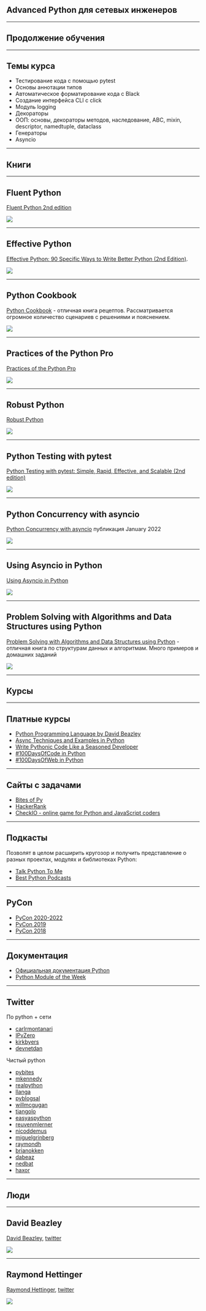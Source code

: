 ## Advanced Python для сетевых инженеров

---
## Продолжение обучения

---
## Темы курса

* Тестирование кода с помощью pytest
* Основы аннотации типов
* Автоматическое форматирование кода с Black
* Создание интерфейса CLI с click
* Модуль logging
* Декораторы
* ООП: основы, декораторы методов, наследование, ABC, mixin, descriptor, namedtuple, dataclass
* Генераторы
* Asyncio

---
## Книги

---
## Fluent Python

[Fluent Python 2nd edition](https://www.amazon.com/Fluent-Python-Concise-Effective-Programming/dp/1492056359/)

![](https://images-na.ssl-images-amazon.com/images/I/412Er-QBlAL._SX379_BO1,204,203,200_.jpg)

---
## Effective Python

[Effective Python: 90 Specific Ways to Write Better Python (2nd Edition)](https://www.amazon.com/Effective-Python-Specific-Software-Development/dp/0134853989/).

![](https://images-na.ssl-images-amazon.com/images/I/41Z5hoZZQ7L._SX258_BO1,204,203,200_.jpg)

---
## Python Cookbook

[Python Cookbook](https://www.amazon.com/gp/product/1449340377/) - отличная книга рецептов. Рассматривается огромное количество сценариев с решениями и пояснением.

![](https://images-na.ssl-images-amazon.com/images/I/51jrF94LNsL._AC_SY400_.jpg)

---
## Practices of the Python Pro

[Practices of the Python Pro](https://www.amazon.com/Practices-Python-Pro-Dane-Hillard/dp/1617296082)

![](https://images-na.ssl-images-amazon.com/images/I/41mdgei1LmL._SX258_BO1,204,203,200_.jpg)


---
## Robust Python

[Robust Python](https://www.amazon.com/Robust-Python-Patrick-Viafore-ebook/dp/B09982C9FX/)

![](https://images-na.ssl-images-amazon.com/images/I/41u0Ttn+3CS._SX258_BO1,204,203,200_.jpg)

---
## Python Testing with pytest

[Python Testing with pytest: Simple, Rapid, Effective, and Scalable (2nd edition)](https://www.pragprog.com/titles/bopytest2/python-testing-with-pytest-second-edition/)

![](https://pragprog.com/titles/bopytest2/python-testing-with-pytest-second-edition/bopytest2-250.jpg)

---
## Python Concurrency with asyncio

[Python Concurrency with asyncio](https://www.manning.com/books/python-concurrency-with-asyncio) публикация January 2022

![](https://images-na.ssl-images-amazon.com/images/I/41WAMF489QL._SX218_BO1,204,203,200_QL40_FMwebp_.jpg)

---
## Using Asyncio in Python

[Using Asyncio in Python](https://www.amazon.com/Using-Asyncio-Python-Understanding-Asynchronous/dp/1492075337/)

![](https://images-na.ssl-images-amazon.com/images/I/51c3J7lMbfL._AC_SY400_.jpg)

---
## Problem Solving with Algorithms and Data Structures using Python

[Problem Solving with Algorithms and Data Structures using Python](https://runestone.academy/runestone/static/pythonds/index.html) - отличная книга по структурам данных и алгоритмам. Много примеров и домашних заданий

![](https://images-na.ssl-images-amazon.com/images/I/71cLnzwRH0L._AC_UL600_SR489,600_.jpg)


---
## Курсы

---
## Платные курсы

* [Python Programming Language by David Beazley](https://www.oreilly.com/library/view/python-programming-language/9780134217314/)
* [Async Techniques and Examples in Python](https://training.talkpython.fm/courses/explore_async_python/async-in-python-with-threading-and-multiprocessing)
* [Write Pythonic Code Like a Seasoned Developer](https://training.talkpython.fm/courses/explore_pythonic_code/write-pythonic-code-like-a-seasoned-developer)
* [#100DaysOfCode in Python](https://training.talkpython.fm/courses/explore_100days_in_python/100-days-of-code-in-python)
* [#100DaysOfWeb in Python](https://training.talkpython.fm/courses/explore_100days_web/100-days-of-web-in-python)

---
## Сайты с задачами

* [Bites of Py](https://codechalleng.es/bites/)
* [HackerRank](https://www.hackerrank.com/)
* [CheckIO - online game for Python and JavaScript coders](https://checkio.org/)

---
## Подкасты

Позволят в целом расширить кругозор и получить представление о разных проектах, модулях и библиотеках Python:

* [Talk Python To Me](https://talkpython.fm/)
* [Best Python Podcasts](https://www.fullstackpython.com/best-python-podcasts.html)

---
## PyCon

* [PyCon 2020-2022](https://www.youtube.com/@PyConUS)
* [PyCon 2019](https://www.youtube.com/channel/UCxs2IIVXaEHHA4BtTiWZ2mQ/videos?view=0&sort=p&flow=grid)
* [PyCon 2018](https://www.youtube.com/channel/UCsX05-2sVSH7Nx3zuk3NYuQ/videos?view=0&sort=p&flow=grid)

---
## Документация

* [Официальная документация Python](https://docs.python.org/3/index.html)
* [Python Module of the Week](https://pymotw.com/3/index.html)

---
## Twitter

По python + сети

* [carlrmontanari](https://twitter.com/carlrmontanari)
* [IPvZero](https://twitter.com/IPvZero)
* [kirkbyers](https://twitter.com/kirkbyers)
* [devnetdan](https://twitter.com/devnetdan)

Чистый python

* [pybites](https://twitter.com/pybites)
* [mkennedy](https://twitter.com/mkennedy)
* [realpython](https://twitter.com/realpython)
* [llanga](https://twitter.com/llanga)
* [pyblogsal](https://twitter.com/pyblogsal)
* [willmcgugan](https://twitter.com/willmcgugan)
* [tiangolo](https://twitter.com/tiangolo)
* [easyaspython](https://twitter.com/easyaspython)
* [reuvenmlerner](https://twitter.com/reuvenmlerner)
* [nicoddemus](https://twitter.com/nicoddemus)
* [miguelgrinberg](https://twitter.com/miguelgrinberg)
* [raymondh](https://twitter.com/raymondh)
* [brianokken](https://twitter.com/brianokken)
* [dabeaz](https://twitter.com/dabeaz)
* [nedbat](https://twitter.com/nedbat)
* [haxor](https://twitter.com/haxor)

---
## Люди

---
## David Beazley

[David Beazley](https://www.dabeaz.com/), [twitter](https://twitter.com/dabeaz)

![](https://upload.wikimedia.org/wikipedia/commons/d/d4/David_Beazley_-_PyData_Chicago_2016.png)

---
## Raymond Hettinger

[Raymond Hettinger](https://rhettinger.wordpress.com/category/python/), [twitter](https://twitter.com/raymondh)

![](https://rahmonov.me/static/images/post-images/python-decorators/raymondhettinger.jpg)

